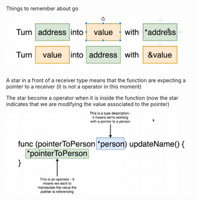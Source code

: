 Things to remember about go 

![alt text](https://raw.githubusercontent.com/FelipeRando/go-workspace/master/pointers-in-a-nutshell.png)

A star in a front of a receiver type means that the function are expecting a pointer to a receiver (it is not a operator in this moment)

The star become a operator when it is inside the function (now the star indicates that we are modifying the value associated to the pointer)
![alt text](https://raw.githubusercontent.com/FelipeRando/go-workspace/master/pointer-in-a-function-explained.png)
